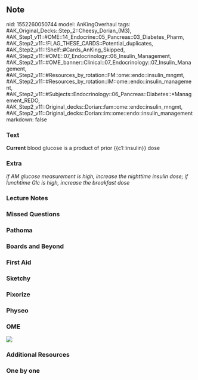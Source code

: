 ## Note
nid: 1552260050744
model: AnKingOverhaul
tags: #AK_Original_Decks::Step_2::Cheesy_Dorian_(M3), #AK_Step1_v11::#OME::14_Endocrine::05_Pancreas::03_Diabetes_Pharm, #AK_Step2_v11::!FLAG_THESE_CARDS::Potential_duplicates, #AK_Step2_v11::!Shelf::#Cards_AnKing_Skipped, #AK_Step2_v11::#OME::07_Endocrinology::06_Insulin_Management, #AK_Step2_v11::#OME_banner::Clinical::07_Endocrinology::07_Insulin_Management, #AK_Step2_v11::#Resources_by_rotation::FM::ome::endo::insulin_mngmt, #AK_Step2_v11::#Resources_by_rotation::IM::ome::endo::insulin_management, #AK_Step2_v11::#Subjects::Endocrinology::06_Pancreas::Diabetes::*Management_REDO, #AK_Step2_v11::Original_decks::Dorian::fam::ome::endo::insulin_mngmt, #AK_Step2_v11::Original_decks::Dorian::im::ome::endo::insulin_management
markdown: false

### Text
<b>Current</b> blood glucose is a product of prior {{c1::insulin}}
dose

### Extra
<i>if AM glucose measurement is high, increase the nighttime
insulin dose; if lunchtime Glc is high, increase the breakfast
dose</i>

### Lecture Notes


### Missed Questions


### Pathoma


### Boards and Beyond


### First Aid


### Sketchy


### Pixorize


### Physeo


### OME
<div class="ome-widget">
  <a href=
  "https://onlinemeded.org/spa/endocrinology/insulin-management/acquire?ref=anki">
  <img src="_OME_AnkiFlashcards_Lesson_3.png"></a>
</div>

### Additional Resources


### One by one

